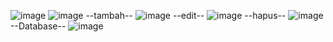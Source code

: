 ![image](https://github.com/user-attachments/assets/1496a01d-5708-43b5-8bee-71908cdc1821)
![image](https://github.com/user-attachments/assets/235af09b-5dd3-4219-98fa-885631801c60)
--tambah--
![image](https://github.com/user-attachments/assets/d772660c-aea5-408b-aea1-e5a640f97c1a)
--edit--
![image](https://github.com/user-attachments/assets/4a7b3533-30f5-4350-b611-1826479c5b5c)
--hapus--
![image](https://github.com/user-attachments/assets/3c2a000b-db88-48fc-a49f-0dc538b733b5)
--Database--
![image](https://github.com/user-attachments/assets/8495d29a-4908-4813-918c-54c1cfaf8ede)

